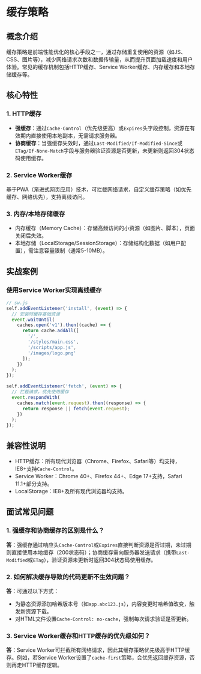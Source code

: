 # 缓存策略

## 概念介绍
缓存策略是前端性能优化的核心手段之一，通过存储重复使用的资源（如JS、CSS、图片等），减少网络请求次数和数据传输量，从而提升页面加载速度和用户体验。常见的缓存机制包括HTTP缓存、Service Worker缓存、内存缓存和本地存储缓存等。

## 核心特性
### 1. HTTP缓存
- **强缓存**：通过`Cache-Control`（优先级更高）或`Expires`头字段控制，资源在有效期内直接使用本地副本，无需请求服务器。
- **协商缓存**：当强缓存失效时，通过`Last-Modified/If-Modified-Since`或`ETag/If-None-Match`字段与服务器验证资源是否更新，未更新则返回304状态码使用缓存。

### 2. Service Worker缓存
基于PWA（渐进式网页应用）技术，可拦截网络请求，自定义缓存策略（如优先缓存、网络优先），支持离线访问。

### 3. 内存/本地存储缓存
- 内存缓存（Memory Cache）：存储高频访问的小资源（如图片、脚本），页面关闭后失效。
- 本地存储（LocalStorage/SessionStorage）：存储结构化数据（如用户配置），需注意容量限制（通常5-10MB）。

## 实战案例
### 使用Service Worker实现离线缓存
```javascript
// sw.js
self.addEventListener('install', (event) => {
  // 安装时缓存基础资源
  event.waitUntil(
    caches.open('v1').then((cache) => {
      return cache.addAll([
        '/',
        '/styles/main.css',
        '/scripts/app.js',
        '/images/logo.png'
      ]);
    })
  );
});

self.addEventListener('fetch', (event) => {
  // 拦截请求，优先使用缓存
  event.respondWith(
    caches.match(event.request).then((response) => {
      return response || fetch(event.request);
    })
  );
});
```

## 兼容性说明
- HTTP缓存：所有现代浏览器（Chrome、Firefox、Safari等）均支持，IE8+支持`Cache-Control`。
- Service Worker：Chrome 40+、Firefox 44+、Edge 17+支持，Safari 11.1+部分支持。
- LocalStorage：IE8+及所有现代浏览器均支持。

## 面试常见问题
### 1. 强缓存和协商缓存的区别是什么？
**答**：强缓存通过响应头`Cache-Control`或`Expires`直接判断资源是否过期，未过期则直接使用本地缓存（200状态码）；协商缓存需向服务器发送请求（携带`Last-Modified`或`ETag`），验证资源未更新时返回304状态码使用缓存。

### 2. 如何解决缓存导致的代码更新不生效问题？
**答**：可通过以下方式：
- 为静态资源添加哈希版本号（如`app.abc123.js`），内容变更时哈希值改变，触发新资源下载。
- 对HTML文件设置`Cache-Control: no-cache`，强制每次请求验证是否更新。

### 3. Service Worker缓存和HTTP缓存的优先级如何？
**答**：Service Worker可拦截所有网络请求，因此其缓存策略优先级高于HTTP缓存。例如，若Service Worker设置了`cache-first`策略，会优先返回缓存资源，否则再走HTTP缓存逻辑。